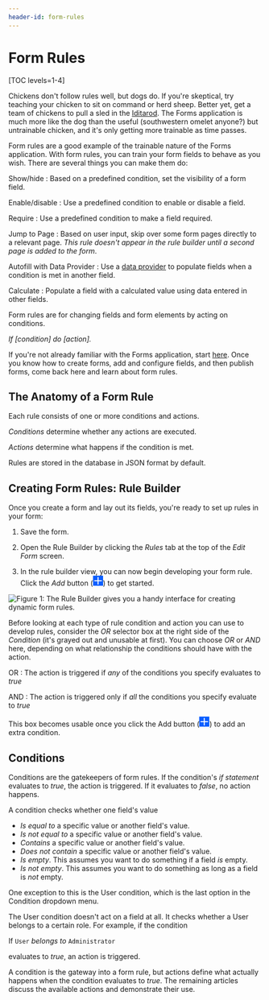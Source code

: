 ```yaml
---
header-id: form-rules
---
```


# Form Rules

[TOC levels=1-4]

Chickens don't follow rules well, but dogs do. If you're skeptical, try teaching
your chicken to sit on command or herd sheep. Better yet, get a team of chickens
to pull a sled in the [Iditarod](http://iditarod.com). The Forms application is
much more like the dog than the useful (southwestern omelet anyone?) but
untrainable chicken, and it's only getting more trainable as time passes. 

Form rules are a good example of the trainable nature of the Forms application.
With form rules, you can train your form fields to behave as you wish. There are
several things you can make them do: 

Show/hide
: Based on a predefined condition, set the visibility of a form field.

Enable/disable
: Use a predefined condition to enable or disable a field.

Require
: Use a predefined condition to make a field required.

Jump to Page
: Based on user input, skip over some form pages directly to a relevant
page. _This rule doesn't appear in the rule builder until a second page is added
to the form_.

Autofill with Data Provider 
: Use a [data provider](/docs/7-2/user/-/knowledge_base/u/data-providers)
to populate fields when a condition is met in another field.

Calculate
: Populate a field with a calculated value using data entered in other fields.

Form rules are for changing fields and form elements by acting on conditions.

*If [condition] do [action].*

If you're not already familiar with the Forms application, start
[here](/docs/7-2/user/-/knowledge_base/u/forms). Once you know how to create
forms, add and configure fields, and then publish forms, come back here and
learn about form rules.

## The Anatomy of a Form Rule

Each rule consists of one or more conditions and actions. 

*Conditions* determine whether any actions are executed. 

*Actions* determine what happens if the condition is met.

Rules are stored in the database in JSON format by default.

## Creating Form Rules: Rule Builder

Once you create a form and lay out its fields, you're ready to set up rules in
your form: 

1.  Save the form.

2.  Open the Rule Builder by clicking the *Rules* tab at the top of the *Edit
    Form* screen.

3.  In the rule builder view, you can now begin developing your form rule. Click
    the *Add* button (![Add](../../../images/icon-add.png)) to get started.

![Figure 1: The Rule Builder gives you a handy interface for creating dynamic
form rules.](../../../images/forms-rule-builder.png)

Before looking at each type of rule condition and action you can use to develop
rules, consider the *OR* selector box at the right side of the *Condition* (it's
grayed out and unusable at first). You can choose *OR* or *AND* here, depending
on what relationship the conditions should have with the action.

OR
: The action is triggered if *any* of the conditions you specify evaluates to
*true*

AND
: The action is triggered only if *all* the conditions you specify evaluate to
*true*

This box becomes usable once you click the Add button
(![Add](../../../images/icon-add.png)) to add an extra condition.

## Conditions

Conditions are the gatekeepers of form rules. If the condition's *if statement*
evaluates to *true*, the action is triggered. If it evaluates to *false*, no
action happens.

A condition checks whether one field's value

- *Is equal to* a specific value or another field's value.
- *Is not equal to* a specific value or another field's value.
- *Contains* a specific value or another field's value.
- *Does not contain* a specific value or another field's value.
- *Is empty*. This assumes you want to do something if a field *is* empty.
- *Is not empty*. This assumes you want to do something as long as a field is
    *not* empty.

One exception to this is the User condition, which is the last option in the
Condition dropdown menu.

The User condition doesn't act on a field at all. It checks whether a User
belongs to a certain role. For example, if the condition

If `User` *belongs to* `Administrator` 

evaluates to *true*, an action is triggered. 

A condition is the gateway into a form rule, but actions define what actually
happens when the condition evaluates to *true*. The remaining articles discuss
the available actions and demonstrate their use.
